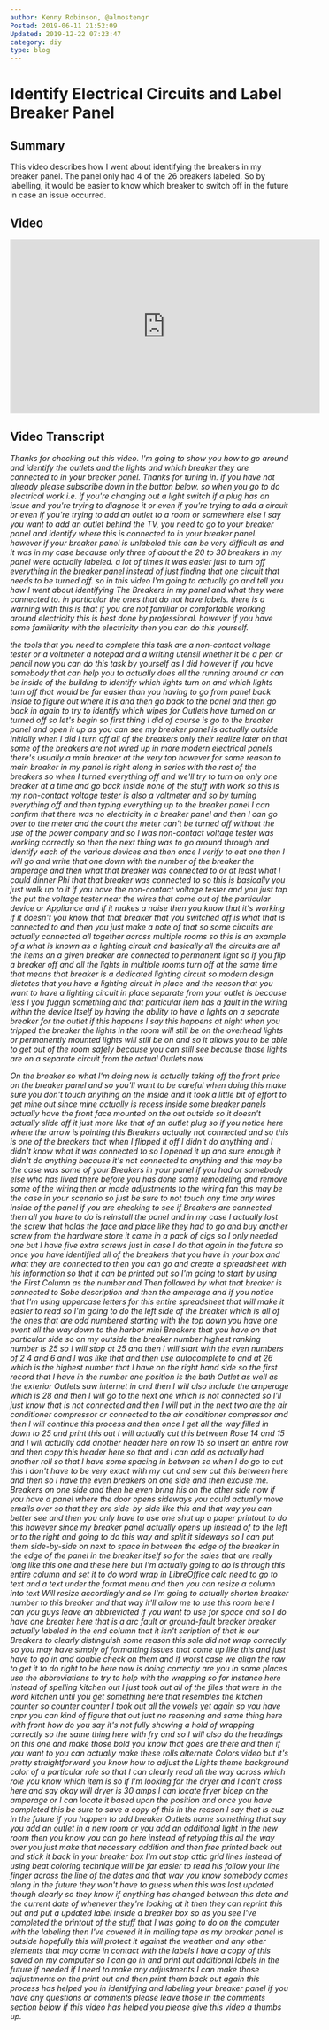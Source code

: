 ```yaml
---
author: Kenny Robinson, @almostengr
Posted: 2019-06-11 21:52:09
Updated: 2019-12-22 07:23:47
category: diy
type: blog
---
```


# Identify Electrical Circuits and Label Breaker Panel

## Summary 

This video describes how I went about identifying the breakers in my breaker panel. The panel only had 4 of the 26 breakers labeled. So by labelling, it would be easier to know which breaker to switch off in the future in case an issue occurred.

## Video

<iframe width="560" height="315" src="https://www.youtube.com/embed/23VdXB1eYdQ" frameborder="0" allow="accelerometer; autoplay; encrypted-media; gyroscope; picture-in-picture" allowfullscreen></iframe>

## Video Transcript

*Thanks for checking out this video. I'm going to show you how to go around and identify the outlets and the lights and which breaker they are connected to in your breaker panel. 
Thanks for tuning in. if you have not already please subscribe down in the button below. so when you go to do electrical work i.e. if you're changing out a light switch if a plug has an issue and you're trying to diagnose it or even if you're trying to add a circuit or even if you're trying to add an outlet to a room or somewhere else I say you want to add an outlet behind the TV, you need to go to your breaker panel and identify where this is connected to in your breaker panel. however if your breaker panel is unlabeled this can be very difficult as and it was in my case because only three of about the 20 to 30 breakers in my panel were actually labeled. a lot of times it was easier just to turn off everything in the breaker panel instead of just finding that one circuit that needs to be turned off. so in this video I'm going to actually go and tell you how I went about identifying The Breakers in my panel and what they were connected to.  in particular the ones that do not have labels. there is a warning with this is that if you are not familiar or comfortable working around electricity this is best done by professional. however if you have some familiarity with the electricity then you can do this yourself.*

*the tools that you need to complete this task are a non-contact voltage tester or a voltmeter a notepad and a writing utensil whether it be a pen or pencil now you can do this task by yourself as I did however if you have somebody that can help you to actually does all the running around or can be inside of the building to identify which lights turn on and which lights turn off that would be far easier than you having to go from panel back inside to figure out where it is and then go back to the panel and then go back in again to try to identify which wipes for Outlets have turned on or turned off so let's begin so first thing I did of course is go to the breaker panel and open it up as you can see my breaker panel is actually outside initially when I did I turn off all of the breakers only their realize later on that some of the breakers are not wired up in more modern electrical panels there's usually a main breaker at the very top however for some reason to main breaker in my panel is right along in series with the rest of the breakers so when I turned everything off and we'll try to turn on only one breaker at a time and go back inside none of the stuff with work so this is my non-contact voltage tester is also a voltmeter and so by turning everything off and then typing everything up to the breaker panel I can confirm that there was no electricity in a breaker panel and then I can go over to the meter and the court the meter can't be turned off without the use of the power company and so I was non-contact voltage tester was working correctly so then the next thing was to go around through and identify each of the various devices and then once I verify to eat one then I will go and write that one down with the number of the breaker the amperage and then what that breaker was connected to or at least what I could dinner Phi that that breaker was connected to so this is basically you just walk up to it if you have the non-contact voltage tester and you just tap the put the voltage tester near the wires that come out of the particular device or Appliance and if it makes a noise then you know that it's working if it doesn't you know that that breaker that you switched off is what that is connected to and then you just make a note of that so some circuits are actually connected all together across multiple rooms so this is an example of a what is known as a lighting circuit and basically all the circuits are all the items on a given breaker are connected to permanent light so if you flip a breaker off and all the lights in multiple rooms turn off at the same time that means that breaker is a dedicated lighting circuit so modern design dictates that you have a lighting circuit in place and the reason that you want to have a lighting circuit in place separate from your outlet is because less I you fuggin something and that particular item has a fault in the wiring within the device Itself by having the ability to have a lights on a separate breaker for the outlet if this happens I say this happens at night when you tripped the breaker the lights in the room will still be on the overhead lights or permanently mounted lights will still be on and so it allows you to be able to get out of the room safely because you can still see because those lights are on a separate circuit from the actual Outlets now*

*On the breaker so what I'm doing now is actually taking off the front price on the breaker panel and so you'll want to be careful when doing this make sure you don't touch anything on the inside and it took a little bit of effort to get mine out since mine actually is recess inside some breaker panels actually have the front face mounted on the out outside so it doesn't actually slide off it just more like that of an outlet plug so if you notice here where the arrow is pointing this Breakers actually not connected and so this is one of the breakers that when I flipped it off I didn't do anything and I didn't know what it was connected to so I opened it up and sure enough it didn't do anything because it's not connected to anything and this may be the case was some of your Breakers in your panel if you had or somebody else who has lived there before you has done some remodeling and remove some of the wiring then or made adjustments to the wiring fan this may be the case in your scenario so just be sure to not touch any time any wires inside of the panel if you are checking to see if Breakers are connected then all you have to do is reinstall the panel and in my case I actually lost the screw that holds the face and place like they had to go and buy another screw from the hardware store it came in a pack of cigs so I only needed one but I have five extra screws just in case I do that again in the future so once you have identified all of the breakers that you have in your box and what they are connected to then you can go and create a spreadsheet with his information so that it can be printed out so I'm going to start by using the First Column as the number and Then followed by what that breaker is connected to Sobe description and then the amperage and if you notice that I'm using uppercase letters for this entire spreadsheet that will make it easier to read so I'm going to do the left side of the breaker which is all of the ones that are odd numbered starting with the top down you have one event all the way down to the harbor mini Breakers that you have on that particular side so on my outside the breaker number highest ranking number is 25 so I will stop at 25 and then I will start with the even numbers of 2 4 and 6 and I was like that and then use autocomplete to and at 26 which is the highest number that I have on the right hand side so the first record that I have in the number one position is the bath Outlet as well as the exterior Outlets saw internet in and then I will also include the amperage which is 28 and then I will go to the next one which is not connected so I'll just know that is not connected and then I will put in the next two are the air conditioner compressor or connected to the air conditioner compressor and then I will continue this process and then once I get all the way filled in down to 25 and print this out I will actually cut this between Rose 14 and 15 and I will actually add another header here on row 15 so insert an entire row and then copy this header here so that and I can add as actually had another roll so that I have some spacing in between so when I do go to cut this I don't have to be very exact with my cut and sew cut this between here and then so I have the even breakers on one side and then excuse me. Breakers on one side and then he even bring his on the other side now if you have a panel where the door opens sideways you could actually move emails over so that they are side-by-side like this and that way you can better see and then you only have to use one shut up a paper printout to do this however since my breaker panel actually opens up instead of to the left or to the right and going to do this way and split it sideways so I can put them side-by-side on next to space in between the edge of the breaker in the edge of the panel in the breaker itself so for the sales that are really long like this one and these here but I'm actually going to do is through this entire column and set it to do word wrap in LibreOffice calc need to go to text and a text under the format menu and then you can resize a column into text Will resize accordingly and so I'm going to actually shorten breaker number to this breaker and that way it'll allow me to use this room here I can you guys leave an abbreviated if you want to use for space and so I do have one breaker here that is a arc fault or ground-fault breaker breaker actually labeled in the end column that it isn't scription of that is our Breakers to clearly distinguish some reason this sale did not wrap correctly so you may have simply of formatting issues that come up like this and just have to go in and double check on them and if worst case we align the row to get it to do right to be here now is doing correctly are you in some places use the abbreviations to try to help with the wrapping so for instance here instead of spelling kitchen out I just took out all of the files that were in the word kitchen until you get something here that resembles the kitchen counter so counter counter I took out all the vowels yet again so you have cnpr you can kind of figure that out just no reasoning and same thing here with front how do you say it's not fully showing a hold of wrapping correctly so the same thing here with fry and so I will also do the headings on this one and make those bold you know that goes are there and then if you want to you can actually make these rolls alternate Colors video but it's pretty straightforward you know how to adjust the Lights theme background color of a particular role so that I can clearly read all the way across which role you know which item is so if I'm looking for the dryer and I can't cross here and say okay will dryer is 30 amps I can locate fryer bicep on the amperage or I can locate it based upon the position and once you have completed this be sure to save a copy of this in the reason I say that is cuz in the future if you happen to add breaker Outlets name something that say you add an outlet in a new room or you add an additional light in the new room then you know you can go here instead of retyping this all the way over you just make that necessary addition and then free printed back out and stick it back in your breaker box I'm out stop attic grid lines instead of using beat coloring technique will be far easier to read his follow your line finger across the line of the dates and that way you know somebody comes along in the future they won't have to guess when this was last updated though clearly so they know if anything has changed between this date and the current date of whenever they're looking at it then they can reprint this out and put a updated label inside a breaker box so as you see I've completed the printout of the stuff that I was going to do on the computer with the labeling then I've covered it in mailing tape as my breaker panel is outside hopefully this will protect it against the weather and any other elements that may come in contact with the labels I have a copy of this saved on my computer so I can go in and print out additional labels in the future if needed if I need to make any adjustments I can make those adjustments on the print out and then print them back out again this process has helped you in identifying and labeling your breaker panel if you have any questions or comments please leave those in the comments section below if this video has helped you please give this video a thumbs up.*
